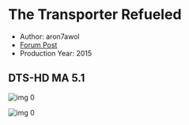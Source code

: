 # The Transporter Refueled

* Author: aron7awol
* [Forum Post](https://www.avsforum.com/threads/bass-eq-for-filtered-movies.2995212/post-58332052)
* Production Year: 2015

## DTS-HD MA 5.1

![img 0](https://i.imgur.com/Ja6PoaX.jpg)

![img 0](https://i.imgur.com/okAxZCA.jpg)

